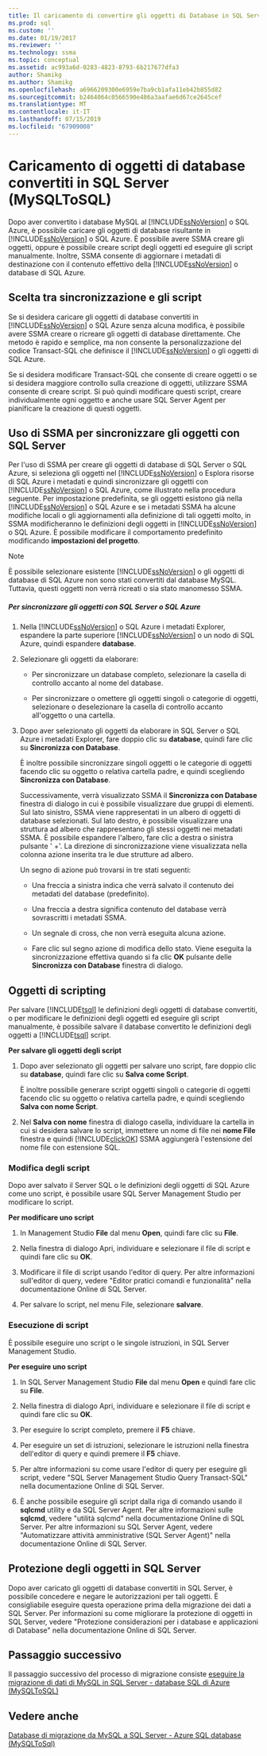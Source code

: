 ```yaml
---
title: Il caricamento di convertire gli oggetti di Database in SQL Server (MySQLToSQL) | Microsoft Docs
ms.prod: sql
ms.custom: ''
ms.date: 01/19/2017
ms.reviewer: ''
ms.technology: ssma
ms.topic: conceptual
ms.assetid: ac993a6d-0283-4823-8793-6b217677dfa3
author: Shamikg
ms.author: Shamikg
ms.openlocfilehash: a6966209300e6959e7ba9cb1afa11eb42b855d82
ms.sourcegitcommit: b2464064c0566590e486a3aafae6d67ce2645cef
ms.translationtype: MT
ms.contentlocale: it-IT
ms.lasthandoff: 07/15/2019
ms.locfileid: "67909008"
---
```

# <a name="loading-converted-database-objects-into-sql-server-mysqltosql"></a>Caricamento di oggetti di database convertiti in SQL Server (MySQLToSQL)
Dopo aver convertito i database MySQL al [!INCLUDE[ssNoVersion](../../includes/ssnoversion-md.md)] o SQL Azure, è possibile caricare gli oggetti di database risultante in [!INCLUDE[ssNoVersion](../../includes/ssnoversion-md.md)] o SQL Azure. È possibile avere SSMA creare gli oggetti, oppure è possibile creare script degli oggetti ed eseguire gli script manualmente. Inoltre, SSMA consente di aggiornare i metadati di destinazione con il contenuto effettivo della [!INCLUDE[ssNoVersion](../../includes/ssnoversion-md.md)] o database di SQL Azure.  
  
## <a name="choosing-between-synchronization-and-scripts"></a>Scelta tra sincronizzazione e gli script  
Se si desidera caricare gli oggetti di database convertiti in [!INCLUDE[ssNoVersion](../../includes/ssnoversion-md.md)] o SQL Azure senza alcuna modifica, è possibile avere SSMA creare o ricreare gli oggetti di database direttamente. Che metodo è rapido e semplice, ma non consente la personalizzazione del codice Transact-SQL che definisce il [!INCLUDE[ssNoVersion](../../includes/ssnoversion-md.md)] o gli oggetti di SQL Azure.  
  
Se si desidera modificare Transact-SQL che consente di creare oggetti o se si desidera maggiore controllo sulla creazione di oggetti, utilizzare SSMA consente di creare script. Si può quindi modificare questi script, creare individualmente ogni oggetto e anche usare SQL Server Agent per pianificare la creazione di questi oggetti.  
  
## <a name="using-ssma-to-synchronize-objects-with-sql-server"></a>Uso di SSMA per sincronizzare gli oggetti con SQL Server  
Per l'uso di SSMA per creare gli oggetti di database di SQL Server o SQL Azure, si seleziona gli oggetti nel [!INCLUDE[ssNoVersion](../../includes/ssnoversion-md.md)] o Esplora risorse di SQL Azure i metadati e quindi sincronizzare gli oggetti con [!INCLUDE[ssNoVersion](../../includes/ssnoversion-md.md)] o SQL Azure, come illustrato nella procedura seguente. Per impostazione predefinita, se gli oggetti esistono già nella [!INCLUDE[ssNoVersion](../../includes/ssnoversion-md.md)] o SQL Azure e se i metadati SSMA ha alcune modifiche locali o gli aggiornamenti alla definizione di tali oggetti molto, in SSMA modificheranno le definizioni degli oggetti in [!INCLUDE[ssNoVersion](../../includes/ssnoversion-md.md)] o SQL Azure. È possibile modificare il comportamento predefinito modificando **impostazioni del progetto**.  
  
> [!NOTE]  
> È possibile selezionare esistente [!INCLUDE[ssNoVersion](../../includes/ssnoversion-md.md)] o gli oggetti di database di SQL Azure non sono stati convertiti dal database MySQL. Tuttavia, questi oggetti non verrà ricreati o sia stato manomesso SSMA.  
  
##### <a name="to-synchronize-objects-with-sql-server-or-sql-azure"></a>Per sincronizzare gli oggetti con SQL Server o SQL Azure  
  
1.  Nella [!INCLUDE[ssNoVersion](../../includes/ssnoversion-md.md)] o SQL Azure i metadati Explorer, espandere la parte superiore [!INCLUDE[ssNoVersion](../../includes/ssnoversion-md.md)] o un nodo di SQL Azure, quindi espandere **database**.  
  
2.  Selezionare gli oggetti da elaborare:  
  
    -   Per sincronizzare un database completo, selezionare la casella di controllo accanto al nome del database.  
  
    -   Per sincronizzare o omettere gli oggetti singoli o categorie di oggetti, selezionare o deselezionare la casella di controllo accanto all'oggetto o una cartella.  
  
3.  Dopo aver selezionato gli oggetti da elaborare in SQL Server o SQL Azure i metadati Explorer, fare doppio clic su **database**, quindi fare clic su **Sincronizza con Database**.  
  
    È inoltre possibile sincronizzare singoli oggetti o le categorie di oggetti facendo clic su oggetto o relativa cartella padre, e quindi scegliendo **Sincronizza con Database**.  
  
    Successivamente, verrà visualizzato SSMA il **Sincronizza con Database** finestra di dialogo in cui è possibile visualizzare due gruppi di elementi. Sul lato sinistro, SSMA viene rappresentati in un albero di oggetti di database selezionati. Sul lato destro, è possibile visualizzare una struttura ad albero che rappresentano gli stessi oggetti nei metadati SSMA. È possibile espandere l'albero, fare clic a destra o sinistra pulsante ' +'. La direzione di sincronizzazione viene visualizzata nella colonna azione inserita tra le due strutture ad albero.  
  
    Un segno di azione può trovarsi in tre stati seguenti:  
  
    -   Una freccia a sinistra indica che verrà salvato il contenuto dei metadati del database (predefinito).  
  
    -   Una freccia a destra significa contenuto del database verrà sovrascritti i metadati SSMA.  
  
    -   Un segnale di cross, che non verrà eseguita alcuna azione.  
  
    -   Fare clic sul segno azione di modifica dello stato. Viene eseguita la sincronizzazione effettiva quando si fa clic **OK** pulsante delle **Sincronizza con Database** finestra di dialogo.  
  
## <a name="scripting-objects"></a>Oggetti di scripting  
Per salvare [!INCLUDE[tsql](../../includes/tsql-md.md)] le definizioni degli oggetti di database convertiti, o per modificare le definizioni degli oggetti ed eseguire gli script manualmente, è possibile salvare il database convertito le definizioni degli oggetti a [!INCLUDE[tsql](../../includes/tsql-md.md)] script.  
  
**Per salvare gli oggetti degli script**  
  
1.  Dopo aver selezionato gli oggetti per salvare uno script, fare doppio clic su **database**, quindi fare clic su **Salva come Script**.  
  
    È inoltre possibile generare script oggetti singoli o categorie di oggetti facendo clic su oggetto o relativa cartella padre, e quindi scegliendo **Salva con nome Script**.  
  
2.  Nel **Salva con nome** finestra di dialogo casella, individuare la cartella in cui si desidera salvare lo script, immettere un nome di file nei **nome File** finestra e quindi [!INCLUDE[clickOK](../../includes/clickok-md.md)] SSMA aggiungerà l'estensione del nome file con estensione SQL.  
  
### <a name="modifying-scripts"></a>Modifica degli script  
Dopo aver salvato il Server SQL o le definizioni degli oggetti di SQL Azure come uno script, è possibile usare SQL Server Management Studio per modificare lo script.  
  
**Per modificare uno script**  
  
1.  In Management Studio **File** dal menu **Open**, quindi fare clic su **File**.  
  
2.  Nella finestra di dialogo Apri, individuare e selezionare il file di script e quindi fare clic su **OK**.  
  
3.  Modificare il file di script usando l'editor di query. Per altre informazioni sull'editor di query, vedere "Editor pratici comandi e funzionalità" nella documentazione Online di SQL Server.  
  
4.  Per salvare lo script, nel menu File, selezionare **salvare**.  
  
### <a name="running-scripts"></a>Esecuzione di script  
È possibile eseguire uno script o le singole istruzioni, in SQL Server Management Studio.  
  
**Per eseguire uno script**  
  
1.  In SQL Server Management Studio **File** dal menu **Open** e quindi fare clic su **File**.  
  
2.  Nella finestra di dialogo Apri, individuare e selezionare il file di script e quindi fare clic su **OK**.  
  
3.  Per eseguire lo script completo, premere il **F5** chiave.  
  
4.  Per eseguire un set di istruzioni, selezionare le istruzioni nella finestra dell'editor di query e quindi premere il **F5** chiave.  
  
5.  Per altre informazioni su come usare l'editor di query per eseguire gli script, vedere "SQL Server Management Studio Query Transact-SQL" nella documentazione Online di SQL Server.  
  
6.  È anche possibile eseguire gli script dalla riga di comando usando il **sqlcmd** utility e da SQL Server Agent. Per altre informazioni sulle **sqlcmd**, vedere "utilità sqlcmd" nella documentazione Online di SQL Server. Per altre informazioni su SQL Server Agent, vedere "Automatizzare attività amministrative (SQL Server Agent)" nella documentazione Online di SQL Server.  
  
## <a name="securing-objects-in-sql-server"></a>Protezione degli oggetti in SQL Server  
Dopo aver caricato gli oggetti di database convertiti in SQL Server, è possibile concedere e negare le autorizzazioni per tali oggetti. È consigliabile eseguire questa operazione prima della migrazione dei dati a SQL Server. Per informazioni su come migliorare la protezione di oggetti in SQL Server, vedere "Protezione considerazioni per i database e applicazioni di Database" nella documentazione Online di SQL Server.  
  
## <a name="next-step"></a>Passaggio successivo  
Il passaggio successivo del processo di migrazione consiste [eseguire la migrazione di dati di MySQL in SQL Server - database SQL di Azure &#40;MySQLToSQL&#41;](../../ssma/mysql/migrating-mysql-data-into-sql-server-azure-sql-db-mysqltosql.md)  
  
## <a name="see-also"></a>Vedere anche  
[Database di migrazione da MySQL a SQL Server - Azure SQL database &#40;MySQLToSql&#41;](../../ssma/mysql/migrating-mysql-databases-to-sql-server-azure-sql-db-mysqltosql.md)  
  
